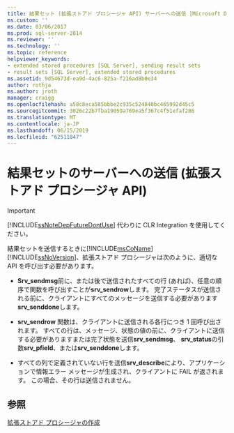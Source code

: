 ```yaml
---
title: 結果セット (拡張ストアド プロシージャ API) サーバーへの送信 |Microsoft Docs
ms.custom: ''
ms.date: 03/06/2017
ms.prod: sql-server-2014
ms.reviewer: ''
ms.technology: ''
ms.topic: reference
helpviewer_keywords:
- extended stored procedures [SQL Server], sending result sets
- result sets [SQL Server], extended stored procedures
ms.assetid: 9d54673d-ea9d-4ac6-825a-f216ad8b0e34
author: rothja
ms.author: jroth
manager: craigg
ms.openlocfilehash: a58c8eca585bbbe2c935c524840bc465992d45c5
ms.sourcegitcommit: 3026c22b7fba19059a769ea5f367c4f51efaf286
ms.translationtype: MT
ms.contentlocale: ja-JP
ms.lasthandoff: 06/15/2019
ms.locfileid: "62511847"
---
```

# <a name="sending-result-sets-to-the-server-extended-stored-procedure-api"></a>結果セットのサーバーへの送信 (拡張ストアド プロシージャ API)
    
> [!IMPORTANT]  
>  [!INCLUDE[ssNoteDepFutureDontUse](../../includes/ssnotedepfuturedontuse-md.md)] 代わりに CLR Integration を使用してください。  
  
 結果セットを送信するときに[!INCLUDE[msCoName](../../includes/msconame-md.md)] [!INCLUDE[ssNoVersion](../../includes/ssnoversion-md.md)]、拡張ストアド プロシージャは次のように、適切な API を呼び出す必要があります。  
  
-   **Srv_sendmsg**前に、または後で送信されたすべての行 (あれば)、任意の順序で関数を呼び出すことが**srv_sendrow**します。 完了ステータスが送信される前に、クライアントにすべてのメッセージを送信する必要があります**srv_senddone**します。  
  
-   **srv_sendrow** 関数は、クライアントに送信される各行につき 1 回呼び出されます。 すべての行は、メッセージ、状態の値の前に、クライアントに送信する必要がありますまたは完了状態を送信**srv_sendmsg**、 **srv_status**の引数**srv_pfield**、または**srv_senddone**します。  
  
-   すべての列で定義されていない行を送信**srv_describe**により、アプリケーションで情報エラー メッセージが生成され、クライアントに FAIL が返されます。 この場合、その行は送信されません。  
  
## <a name="see-also"></a>参照  
 [拡張ストアド プロシージャの作成](creating-extended-stored-procedures.md)  
  
  
